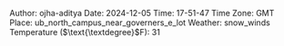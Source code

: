 Author: ojha-aditya
Date: 2024-12-05
Time: 17-51-47
Time Zone: GMT
Place: ub_north_campus_near_governers_e_lot
Weather: snow_winds
Temperature ($\text{\textdegree}$F): 31